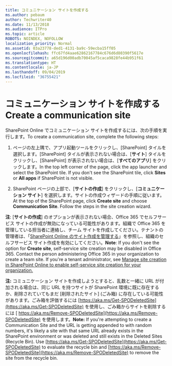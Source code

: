 ```yaml
---
title: コミュニケーション サイトを作成する
ms.author: pebaum
author: Techwriter40
ms.date: 11/13/2018
ms.audience: ITPro
ms.topic: article
ROBOTS: NOINDEX, NOFOLLOW
localization_priority: Normal
ms.assetid: 03a23778-ded1-4131-ba9c-59ecba15ff05
ms.openlocfilehash: ffc67fd4aae62862167784c676d6d80390f5617e
ms.sourcegitcommit: a65d196d00adb70045af5caca9828fe44b951f61
ms.translationtype: HT
ms.contentlocale: ja-JP
ms.lasthandoff: 09/04/2019
ms.locfileid: "36755421"
---
```

# <a name="create-a-communication-site"></a><span data-ttu-id="00b95-102">コミュニケーション サイトを作成する</span><span class="sxs-lookup"><span data-stu-id="00b95-102">Create a communication site</span></span>

<span data-ttu-id="00b95-103">SharePoint Online でコミュニケーション サイトを作成するには、次の手順を実行します。</span><span class="sxs-lookup"><span data-stu-id="00b95-103">To create a communication site, complete the following steps:</span></span> 
  
1. <span data-ttu-id="00b95-p101">ページの左上隅で、アプリ起動ツールをクリックし、[SharePoint] タイルを選択します。[SharePoint] タイルが表示されない場合は、[**サイト**] タイルをクリックし、[SharePoint] が表示されない場合は、[**すべてのアプリ**] をクリックします。</span><span class="sxs-lookup"><span data-stu-id="00b95-p101">In the top left corner of the page, click the app launcher and select the SharePoint tile. If you don't see the SharePoint tile, click **Sites** or **All apps** if SharePoint is not visible.</span></span> 
    
2. <span data-ttu-id="00b95-p102">SharePoint ページの上部で、[**サイトの作成**] をクリックし、[**コミュニケーション サイト**] を選択します。サイトの作成ウィザードの手順に従います。</span><span class="sxs-lookup"><span data-stu-id="00b95-p102">At the top of the SharePoint page, click **Create site** and choose **Communication Site**. Follow the steps in the site creation wizard.</span></span> 
    
 <span data-ttu-id="00b95-p103">**注**: [**サイトの作成**] のオプションが表示されない場合、Office 365 でセルフサービス サイトの作成が無効になっている可能性があります。組織で Office 365 を管理している担当者に連絡し、チーム サイトを作成してください。テナントの管理者は、「[SharePoint Online のサイト作成を管理する](https://go.microsoft.com/fwlink/?linkid=2018780)」を参照し、組織のセルフサービス サイト作成を有効にしてください。</span><span class="sxs-lookup"><span data-stu-id="00b95-p103">**Note**: If you don't see the option for **Create site**, self-service site creation may be disabled in Office 365. Contact the person administering Office 365 in your organization to create a team site. If you're a tenant administrator, see [Manage site creation in SharePoint Online to enable self-service site creation for your organization.](https://go.microsoft.com/fwlink/?linkid=2018780)</span></span>
  
 <span data-ttu-id="00b95-p104">**注:** コミュニケーション サイトを作成しようとすると、乱数と一緒に URL が付加される場合は、同じ URL を持つサイトが SharePoint 環境に既に存在するか、削除されていてもまだ [削除されたサイト] (ごみ箱) に存在している可能性があります。ごみ箱を評価するには [https://aka.ms/Get-SPODeletedSite](https://aka.ms/Get-SPODeletedSite) を使用し、ごみ箱からサイトを削除するには [ https://aka.ms/Remove-SPODeletedSite](https://aka.ms/Remove-SPODeletedSite) を使用します。</span><span class="sxs-lookup"><span data-stu-id="00b95-p104">**Note:** If you're attempting to create a Communication Site and the URL is getting appended to with random numbers, it's likely a site with that same URL already exists in the SharePoint environment or was deleted and still exists in the Deleted Sites (Recycle Bin). Use [https://aka.ms/Get-SPODeletedSite](https://aka.ms/Get-SPODeletedSite) to evaluate the recycle bin and [https://aka.ms/Remove-SPODeletedSite](https://aka.ms/Remove-SPODeletedSite) to remove the site from the recycle bin.</span></span> 
  

